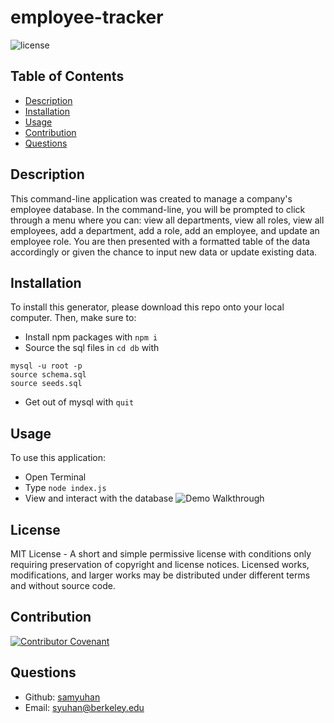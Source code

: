 # employee-tracker
![license](https://img.shields.io/badge/license-MIT-blue)
## Table of Contents 
- [Description](#description)
- [Installation](#installation)
- [Usage](#usage)
- [Contribution](#contribution)
- [Questions](#questions)
## Description
This command-line application was created to manage a company's employee database. In the command-line, you will be prompted to click through a menu where you can: view all departments, view all roles, view all employees, add a department, add a role, add an employee, and update an employee role. You are then presented with a formatted table of the data accordingly or given the chance to input new data or update existing data.
## Installation
To install this generator, please download this repo onto your local computer. Then, make sure to:
- Install npm packages with ```npm i```
- Source the sql files in `cd db` with
```
mysql -u root -p
source schema.sql
source seeds.sql
```
- Get out of mysql with ```quit```
## Usage
To use this application: 
- Open Terminal
- Type ```node index.js```
- View and interact with the database
![Demo Walkthrough](demo.gif)
## License
MIT License - A short and simple permissive license with conditions only requiring preservation of copyright and license notices. Licensed works, modifications, and larger works may be distributed under different terms and without source code.
## Contribution
[![Contributor Covenant](https://img.shields.io/badge/Contributor%20Covenant-2.0-4baaaa.svg)](code_of_conduct.md)
## Questions
- Github: [samyuhan](https://github.com/samyuhan)
- Email: syuhan@berkeley.edu
